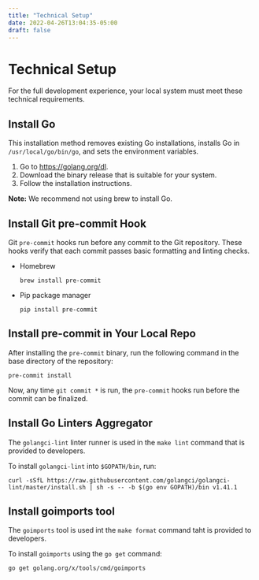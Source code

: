 ```yaml
---
title: "Technical Setup"
date: 2022-04-26T13:04:35-05:00
draft: false
---
```


# Technical Setup 

For the full development experience, your local system must meet these technical requirements.

## Install Go

This installation method removes existing Go installations, installs Go in `/usr/local/go/bin/go`, and sets the environment variables.

1. Go to <https://golang.org/dl>.
1. Download the binary release that is suitable for your system.
1. Follow the installation instructions.

**Note:** We recommend not using brew to install Go.


## Install Git pre-commit Hook

Git `pre-commit` hooks run before any commit to the Git repository. These hooks verify that each commit passes basic formatting and linting checks.

- Homebrew 

    ```shell
    brew install pre-commit
    ```

- Pip package manager

    ```shell
    pip install pre-commit
    ```

## Install pre-commit in Your Local Repo

After installing the `pre-commit` binary, run the following command in the base directory of the repository:

```shell
pre-commit install
```

Now, any time `git commit *` is run, the `pre-commit` hooks run before the commit can be finalized.

## Install Go Linters Aggregator

The `golangci-lint` linter runner is used in the `make lint` command that is provided to developers.

To install `golangci-lint` into `$GOPATH/bin`, run:

```shell
curl -sSfL https://raw.githubusercontent.com/golangci/golangci-lint/master/install.sh | sh -s -- -b $(go env GOPATH)/bin v1.41.1
```

## Install goimports tool

The `goimports` tool is used int the `make format` command taht is provided to developers.

To install `goimports` using the `go get` command:

```shell
go get golang.org/x/tools/cmd/goimports
```